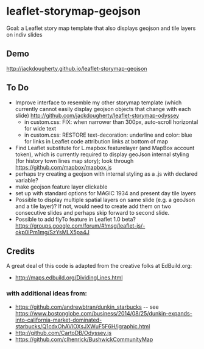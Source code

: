 # leaflet-storymap-geojson
Goal: a Leaflet story map template that also displays geojson and tile layers on indiv slides

## Demo
http://jackdougherty.github.io/leaflet-storymap-geojson

## To Do
- Improve interface to resemble my other storymap template (which currently cannot easily display geojson objects that change with each slide) http://github.com/jackdougherty/leaflet-storymap-odyssey
  - in custom.css: FIX: when narrower than 300px, auto-scroll horizontal for wide text
  - in custom.css: RESTORE text-decoration: underline and color: blue for links in Leaflet code attribution links at bottom of map
- Find Leaflet substitute for L.mapbox.featurelayer (and MapBox account token), which is currently required to display geoJson internal styling (for history town lines map story); look through https://github.com/mapbox/mapbox.js
- perhaps try creating a geojson with internal styling as a .js with declared variable?
- make geojson feature layer clickable
- set up with standard options for MAGIC 1934 and present day tile layers
- Possible to display multiple spatial layers on same slide (e.g. a geoJson and a tile layer)? If not, would need to create add them on two consecutive slides and perhaps skip forward to second slide.
- Possible to add flyTo feature in Leaflet 1.0 beta? https://groups.google.com/forum/#!msg/leaflet-js/-okp0IPm1mg/SzYsMLX5pa4J

## Credits
A great deal of this code is adapted from the creative folks at EdBuild.org:
- http://maps.edbuild.org/DividingLines.html

### with additional ideas from:
- https://github.com/andrewbtran/dunkin_starbucks -- see https://www.bostonglobe.com/business/2014/08/25/dunkin-expands-into-california-market-dominated-starbucks/Q1cdxOhAVlOXsJXWuF5F6H/igraphic.html
- http://github.com/CartoDB/Odyssey.js
- https://github.com/clhenrick/BushwickCommunityMap
